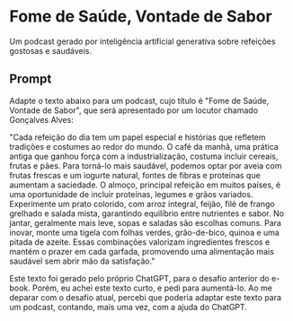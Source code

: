 # Fome de Saúde, Vontade de Sabor

Um podcast gerado por inteligência artificial generativa sobre refeições gostosas e saudáveis.

## Prompt

Adapte o texto abaixo para um podcast, cujo título é "Fome de Saúde, Vontade de Sabor", que será apresentado por um locutor chamado Gonçalves Alves:

"Cada refeição do dia tem um papel especial e histórias que refletem tradições e costumes ao redor do mundo. O café da manhã, uma prática antiga que ganhou força com a industrialização, costuma incluir cereais, frutas e pães. Para torná-lo mais saudável, podemos optar por aveia com frutas frescas e um iogurte natural, fontes de fibras e proteínas que aumentam a saciedade. O almoço, principal refeição em muitos países, é uma oportunidade de incluir proteínas, legumes e grãos variados. Experimente um prato colorido, com arroz integral, feijão, filé de frango grelhado e salada mista, garantindo equilíbrio entre nutrientes e sabor. No jantar, geralmente mais leve, sopas e saladas são escolhas comuns. Para inovar, monte uma tigela com folhas verdes, grão-de-bico, quinoa e uma pitada de azeite. Essas combinações valorizam ingredientes frescos e mantém o prazer em cada garfada, promovendo uma alimentação mais saudável sem abrir mão da satisfação."

Este texto foi gerado pelo próprio ChatGPT, para o desafio anterior do e-book. Porém, eu achei este texto curto, e pedi para aumentá-lo.
Ao me deparar com o desafio atual, percebi que poderia adaptar este texto para um podcast, contando, mais uma vez, com a ajuda do ChatGPT.
